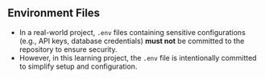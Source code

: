 ## Environment Files

- In a real-world project, `.env` files containing sensitive configurations (e.g., API keys, database credentials) **must not** be committed to the repository to ensure security.  
- However, in this learning project, the `.env` file is intentionally committed to simplify setup and configuration.
